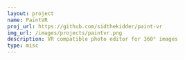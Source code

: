 ```yaml
---
layout: project
name: PaintVR
proj_url: https://github.com/sidthekidder/paint-vr
img_url: /images/projects/paintvr.png
description: VR compatible photo editor for 360° images
type: misc
---
```

